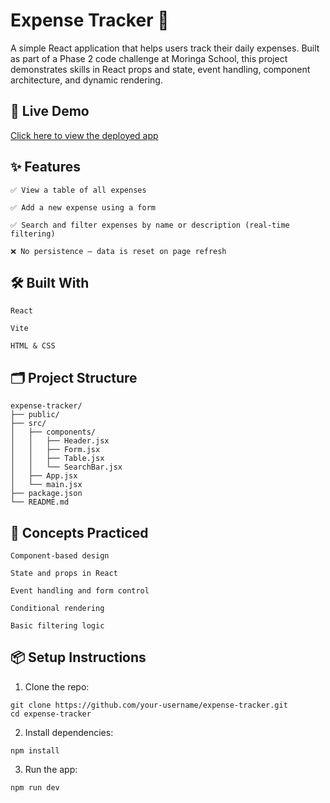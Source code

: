 # Expense Tracker 🧾

A simple React application that helps users track their daily expenses. Built as part of a Phase 2 code challenge at Moringa School, this project demonstrates skills in React props and state, event handling, component architecture, and dynamic rendering.

## 🚀 Live Demo

[Click here to view the deployed app](https://expense-tracker-rust-ten-87.vercel.app/)

## ✨ Features

    ✅ View a table of all expenses

    ✅ Add a new expense using a form

    ✅ Search and filter expenses by name or description (real-time filtering)

    ❌ No persistence – data is reset on page refresh

## 🛠️ Built With

    React

    Vite 

    HTML & CSS

## 🗂️ Project Structure
```
expense-tracker/
├── public/
├── src/
│   ├── components/
│   │   ├── Header.jsx
│   │   ├── Form.jsx
│   │   ├── Table.jsx
│   │   └── SearchBar.jsx
│   ├── App.jsx
│   └── main.jsx
├── package.json
└── README.md
```
## 🧠 Concepts Practiced

    Component-based design

    State and props in React

    Event handling and form control

    Conditional rendering

    Basic filtering logic

## 📦 Setup Instructions

1. Clone the repo:
```
git clone https://github.com/your-username/expense-tracker.git
cd expense-tracker
```
2. Install dependencies:
```
npm install
```
3. Run the app:
```
npm run dev 
```